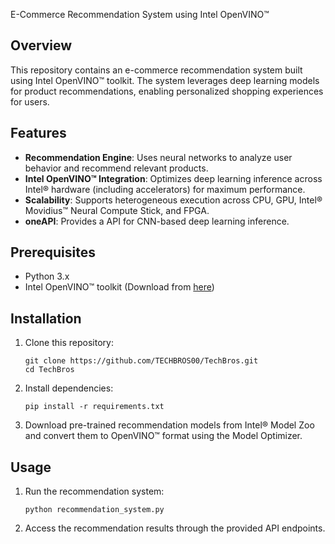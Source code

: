  E-Commerce Recommendation System using Intel OpenVINO™

## Overview

This repository contains an e-commerce recommendation system built using Intel OpenVINO™ toolkit. The system leverages deep learning models for product recommendations, enabling personalized shopping experiences for users.

## Features

- **Recommendation Engine**: Uses neural networks to analyze user behavior and recommend relevant products.
- **Intel OpenVINO™ Integration**: Optimizes deep learning inference across Intel® hardware (including accelerators) for maximum performance.
- **Scalability**: Supports heterogeneous execution across CPU, GPU, Intel® Movidius™ Neural Compute Stick, and FPGA.
- **oneAPI**: Provides a API for CNN-based deep learning inference.

## Prerequisites

- Python 3.x
- Intel OpenVINO™ toolkit (Download from [here](https://www.intel.com/content/dam/develop/public/us/en/include/openvino-download-ih/selector-0290a24.html))

## Installation

1. Clone this repository:

    ```
    git clone https://github.com/TECHBROS00/TechBros.git
    cd TechBros
    ```

2. Install dependencies:

    ```
    pip install -r requirements.txt
    ```

3. Download pre-trained recommendation models from Intel® Model Zoo and convert them to OpenVINO™ format using the Model Optimizer.

## Usage

1. Run the recommendation system:

    ```
    python recommendation_system.py
    ```

2. Access the recommendation results through the provided API endpoints.




